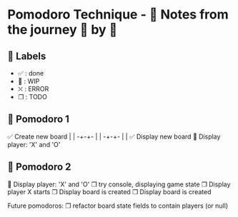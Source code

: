 # Pomodoro Technique - :notebook: Notes from the journey :tomato: by :tomato:

## :bookmark: Labels

- ✅ : done
- 🚧 : WIP
- ⛌ : ERROR
- ❒ : TODO

## 🍅 Pomodoro 1

✅ Create new board
| |
-+-+-
| |
-+-+-
| |
✅ Display new board
🚧 Display player: 'X' and 'O'

## 🍅 Pomodoro 2

🚧 Display player: 'X' and 'O'
❒ try console, displaying game state
❒ Display player X starts
❒ Display board is created
❒ Display board is created

Future pomodoros:
❒ refactor board state fields to contain players (or null)
